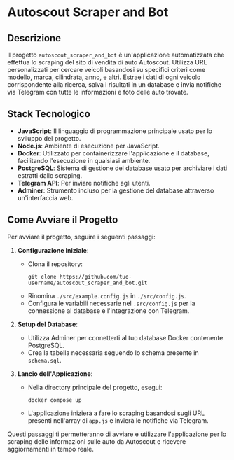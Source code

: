 # Autoscout Scraper and Bot

## Descrizione
Il progetto `autoscout_scraper_and_bot` è un'applicazione automatizzata che effettua lo scraping del sito di vendita di auto Autoscout. Utilizza URL personalizzati per cercare veicoli basandosi su specifici criteri come modello, marca, cilindrata, anno, e altri. Estrae i dati di ogni veicolo corrispondente alla ricerca, salva i risultati in un database e invia notifiche via Telegram con tutte le informazioni e foto delle auto trovate.

## Stack Tecnologico
- **JavaScript**: Il linguaggio di programmazione principale usato per lo sviluppo del progetto.
- **Node.js**: Ambiente di esecuzione per JavaScript.
- **Docker**: Utilizzato per containerizzare l'applicazione e il database, facilitando l'esecuzione in qualsiasi ambiente.
- **PostgreSQL**: Sistema di gestione del database usato per archiviare i dati estratti dallo scraping.
- **Telegram API**: Per inviare notifiche agli utenti.
- **Adminer**: Strumento incluso per la gestione del database attraverso un'interfaccia web.

## Come Avviare il Progetto
Per avviare il progetto, seguire i seguenti passaggi:

1. **Configurazione Iniziale**:
   - Clona il repository:
     ```
     git clone https://github.com/tuo-username/autoscout_scraper_and_bot.git
     ```
   - Rinomina `./src/example.config.js` in `./src/config.js`.
   - Configura le variabili necessarie nel `.src/config.js` per la connessione al database e l'integrazione con Telegram.

2. **Setup del Database**:
   - Utilizza Adminer per connetterti al tuo database Docker contenente PostgreSQL.
   - Crea la tabella necessaria seguendo lo schema presente in `schema.sql`.

3. **Lancio dell'Applicazione**:
   - Nella directory principale del progetto, esegui:
     ```
     docker compose up
     ```
   - L'applicazione inizierà a fare lo scraping basandosi sugli URL presenti nell'array di `app.js` e invierà le notifiche via Telegram.

Questi passaggi ti permetteranno di avviare e utilizzare l'applicazione per lo scraping delle informazioni sulle auto da Autoscout e ricevere aggiornamenti in tempo reale.
